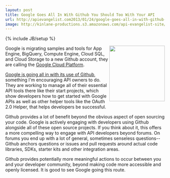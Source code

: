 ```yaml
---
layout: post
title: Google Goes All In With Github You Should Too With Your API
url: http://apievangelist.com2013/01/24/google-goes-all-in-with-github-and-you-should-too-with-your-api/
image: http://kinlane-productions.s3.amazonaws.com/api-evangelist-site/blog/google-cloud-platform.png
---
```

{% include JB/setup %}
<p>
     <img src="https://s3.amazonaws.com/kinlane-productions/google/google-cloud-platform.png"  width="175" align="right" />
</p>
<p>
     Google is migrating samples and tools for App Engine, BigQuery, Compute Engine, Cloud SQL, and Cloud Storage to a new Github account, they are calling the <a title="Google Cloud Platform" href="http://google-opensource.blogspot.com/2013/01/find-sample-code-and-more-for-google.html">Google Cloud Platform</a>.
</p>
<p>
     <a href="https://github.com/googlecloudplatform">Google is going all in with its use of Github</a>, something I'm encouraging API owners to do. They are working to manage all of their essential API tools there like their start projects, which show developers how to get started with Google APIs as well as other helper tools like the OAuth 2.0 Helper, that helps developers be successful.
</p>
<p>
     Github provides a lot of benefit beyond the obvious aspect of open sourcing your code. Google is actively engaging with developers using Github alongside all of these open source projects. If you think about it, this offers a more compelling way to engage with API developers beyond forums. On forums you end up with a lot of general, sometimes senseless questions--Github anchors questions or issues and pull requests around actual code libraries, SDKs, starter kits and other integration areas.
</p>
<p>
     Github provides potentially more meaningful actions to occur between you and your developer community, beyond making code more accessible and openly licensed. It is good to see Google going this route.
</p>
